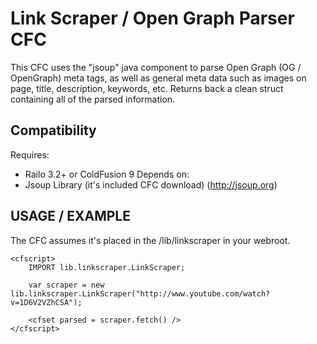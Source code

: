 Link Scraper / Open Graph Parser CFC
=============

This CFC uses the "jsoup" java component to parse Open Graph (OG / OpenGraph) meta tags, as well as general meta data such as images on page, title, description, keywords, etc.
Returns back a clean struct containing all of the parsed information.

Compatibility
-------
Requires: 
* Railo 3.2+ or ColdFusion 9
Depends on:
* Jsoup Library (it's included CFC download) (http://jsoup.org)

USAGE / EXAMPLE
-------
The CFC assumes it's placed in the /lib/linkscraper in your webroot.

    <cfscript>
        IMPORT lib.linkscraper.LinkScraper;
    
        var scraper = new lib.linkscraper.LinkScraper("http://www.youtube.com/watch?v=1D6V2VZhCSA");
    
        <cfset parsed = scraper.fetch() />
    </cfscript>